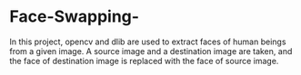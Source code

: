 # Face-Swapping-
In this project, opencv and dlib are used to extract faces of human beings from a given image. A source image and a destination image are taken, and the face of destination image is replaced with the face of source image.
